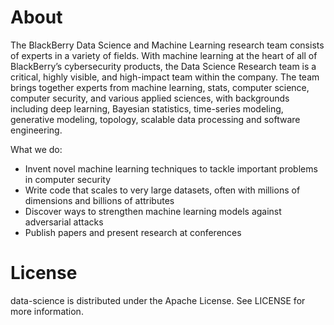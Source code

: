 # About

The BlackBerry Data Science and Machine Learning research team consists of experts in a variety of fields. With machine learning at the heart of all of BlackBerry’s cybersecurity products, the Data Science Research team is a critical, highly visible, and high-impact team within the company. The team brings together experts from machine learning, stats, computer science, computer security, and various applied sciences, with backgrounds including deep learning, Bayesian statistics, time-series modeling, generative modeling, topology, scalable data processing and software engineering.

What we do:
+ Invent novel machine learning techniques to tackle important problems in computer security
+ Write code that scales to very large datasets, often with millions of dimensions and billions of attributes
+ Discover ways to strengthen machine learning models against adversarial attacks
+ Publish papers and present research at conferences

# License

data-science is distributed under the Apache License. See LICENSE for more information.
